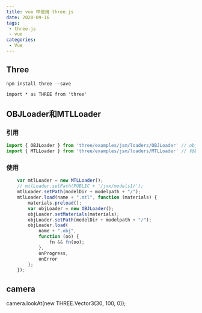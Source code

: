```yaml
---
title: vue 中使用 three.js
date: 2020-09-16
tags:
 - three.js
 - vue
categories: 
 - Vue
---
```


## Three

`npm install three --save`

`import * as THREE from 'three'`

## OBJLoader和MTLLoader

### 引用

```js
import { OBJLoader } from 'three/examples/jsm/loaders/OBJLoader' // obj文件加载
import { MTLLoader } from 'three/examples/jsm/loaders/MTLLoader' // 材质mtl文件导入'
```

### 使用

```js
    var mtlLoader = new MTLLoader();
    // mtlLoader.setPath(PUBLIC + '/jxx/models1/');
    mtlLoader.setPath(modelDir + modelpath + "/");
    mtlLoader.load(name + ".mtl", function (materials) {
        materials.preload();
        var objLoader = new OBJLoader();
        objLoader.setMaterials(materials);
        objLoader.setPath(modelDir + modelpath + "/");
        objLoader.load(
            name + ".obj",
            function (oo) {
                fn && fn(oo);
            },
            onProgress,
            onError
        );
    });
```

## camera

camera.lookAt(new THREE.Vector3(30, 100, 0));